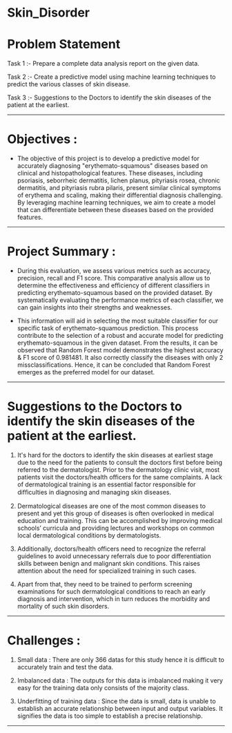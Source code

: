 # Skin_Disorder

# Problem Statement
Task 1 :- Prepare a complete data analysis report on the given data.

Task 2 :- Create a predictive model using machine learning techniques to predict the various classes of skin disease.

Task 3 :- Suggestions to the Doctors to identify the skin diseases of the patient at the earliest.

-----------------------------------------------------------------------------------------------------------------------
# Objectives :
- The objective of this project is to develop a predictive model for accurately diagnosing "erythemato-squamous" diseases based on clinical and histopathological features. These diseases, including psoriasis, seborrheic dermatitis, lichen planus, pityriasis rosea, chronic dermatitis, and pityriasis rubra pilaris, present similar clinical symptoms of erythema and scaling, making their differential diagnosis challenging. By leveraging machine learning techniques, we aim to create a model that can differentiate between these diseases based on the provided features.

------------------------------------------------------------------------------------------------------------------------
# Project Summary :
- During this evaluation, we assess various metrics such as accuracy, precision, recall and F1 score. This comparative analysis allow us to determine the effectiveness and efficiency of different classifiers in predicting erythemato-squamous based on the provided dataset. By systematically evaluating the performance metrics of each classifier, we can gain insights into their strengths and weaknesses.

- This information will aid in selecting the most suitable classifier for our specific task of erythemato-squamous prediction. This process contribute to the selection of a robust and accurate model for predicting erythemato-squamous in the given dataset. From the results, it can be observed that Random Forest model demonstrates the highest accuracy & F1 score of 0.981481. It also correctly classify the diseases with only 2 missclassifications. Hence, it can be concluded that Random Forest emerges as the preferred model for our dataset.

--------------------------------------------------------------------------------------------------------------------------
# Suggestions to the Doctors to identify the skin diseases of the patient at the earliest.

1) It's hard for the doctors to identify the skin diseases at earliest stage due to the need for the patients to consult the doctors first before being referred to the dermatologist. Prior to the dermatology clinic visit, most patients visit the doctors/health officers for the same complaints. A lack of dermatological training is an essential factor responsible for difﬁculties in diagnosing and managing skin diseases.

2) Dermatological diseases are one of the most common diseases to present and yet this group of diseases is often overlooked in medical education and training. This can be accomplished by improving medical schools’ curricula and providing lectures and workshops on common local dermatological conditions by dermatologists.

3) Additionally, doctors/health officers need to recognize the referral guidelines to avoid unnecessary referrals due to poor differentiation skills between benign and malignant skin conditions. This raises attention about the need for specialized training in such cases.

4) Apart from that, they need to be trained to perform screening examinations for such dermatological conditions to reach an early diagnosis and intervention, which in turn reduces the morbidity and mortality of such skin disorders.

------------------------------------------------------------------------------------------------------------------------------
# Challenges :
1) Small data : There are only 366 datas for this study hence it is difficult to accurately train and test the data.
 
2) Imbalanced data : The outputs for this data is imbalanced making it very easy for the training data only consists of the majority class.
 
3) Underfitting of training data : Since the data is small, data is unable to establish an accurate relationship between input and output variables. It signifies the data is too simple to establish a precise relationship.

---------------------------------------------------------------------------------------------------------------------------------
